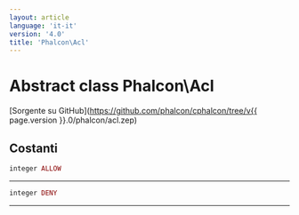 ```yaml
---
layout: article
language: 'it-it'
version: '4.0'
title: 'Phalcon\Acl'
---
```

# Abstract class **Phalcon\Acl**

[Sorgente su GitHub](https://github.com/phalcon/cphalcon/tree/v{{ page.version }}.0/phalcon/acl.zep)

## Costanti

```php
integer ALLOW
```

* * *

```php
integer DENY
```

* * *